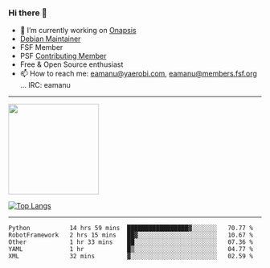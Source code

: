 ### Hi there 👋


- 🔭 I’m currently working on [Onapsis](http://onapsis.com)
- [Debian Maintainer](https://qa.debian.org/developer.php?login=eamanu%40yaerobi.com)
- FSF Member
- PSF [Contributing Member](https://www.python.org/psf/membership/#what-membership-classes-are-there)
- Free & Open Source enthusiast 
- 📫 How to reach me: eamanu@yaerobi.com, eamanu@members.fsf.org ... IRC: eamanu

---

<img height="180em" src="https://github-readme-stats.vercel.app/api?theme=dark&username=eamanu&show_icons=true&hide_border=true&&count_private=true&include_all_commits=true" />

[![Top Langs](https://github-readme-stats.vercel.app/api/top-langs/?theme=dark&username=eamanu&layout=compact)](https://github.com/anuraghazra/github-readme-stats)

---

<!--START_SECTION:waka-->
```text
Python           14 hrs 59 mins  █████████████████▓░░░░░░░   70.77 % 
RobotFramework   2 hrs 15 mins   ██▓░░░░░░░░░░░░░░░░░░░░░░   10.67 % 
Other            1 hr 33 mins    ██░░░░░░░░░░░░░░░░░░░░░░░   07.36 % 
YAML             1 hr            █▒░░░░░░░░░░░░░░░░░░░░░░░   04.77 % 
XML              32 mins         ▓░░░░░░░░░░░░░░░░░░░░░░░░   02.59 % 
```
<!--END_SECTION:waka-->

